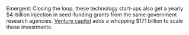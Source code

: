 Emergent: Closing the loop, these technology start-ups also get a yearly $4-billion injection in seed-funding grants from the same government research agencies. [Venture capital](./assets/docs/ecosystem-nature.pdf) adds a whopping $171 billion to scale those investments.
